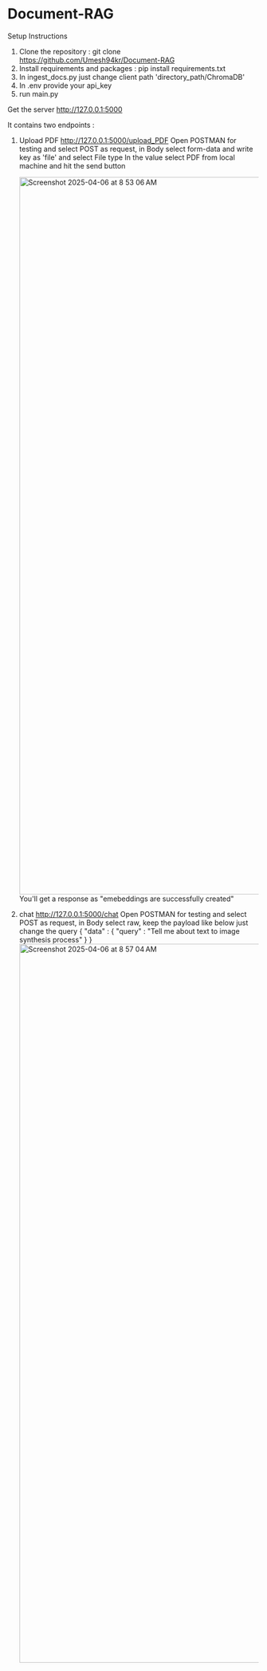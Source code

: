 # Document-RAG

Setup Instructions
1) Clone the repository : git clone https://github.com/Umesh94kr/Document-RAG
2) Install requirements and packages : pip install requirements.txt
3) In ingest_docs.py just change client path 'directory_path/ChromaDB'
4) In .env provide your api_key
5) run main.py

Get the server http://127.0.0.1:5000

It contains two endpoints : 
1) Upload PDF
   http://127.0.0.1:5000/upload_PDF
   Open POSTMAN for testing and select POST as request, in Body select form-data and write key as 'file' and select File type
   In the value select PDF from local machine and hit the send button
   
   <img width="1437" alt="Screenshot 2025-04-06 at 8 53 06 AM" src="https://github.com/user-attachments/assets/6402b760-40a7-4651-815d-e9fd9dd45d76" />
   You'll get a response as "emebeddings are successfully created"

2) chat
   http://127.0.0.1:5000/chat
   Open POSTMAN for testing and select POST as request, in Body select raw, keep the payload like below just change the query
   {
    "data" : {
        "query" : "Tell me about text to image synthesis process"
    }
}
   <img width="1440" alt="Screenshot 2025-04-06 at 8 57 04 AM" src="https://github.com/user-attachments/assets/60dae27b-b924-4816-966d-381dbbef4da2" />
